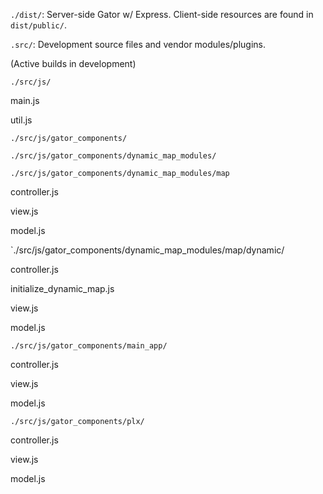 



`./dist/`:  Server-side Gator w/ Express. Client-side resources are found in `dist/public/`.

`.src/`: Development source files and vendor modules/plugins. 

(Active builds in development)

`./src/js/`

main.js

util.js

`./src/js/gator_components/`

`./src/js/gator_components/dynamic_map_modules/`

`./src/js/gator_components/dynamic_map_modules/map`

controller.js

view.js

model.js

`./src/js/gator_components/dynamic_map_modules/map/dynamic/

controller.js

initialize_dynamic_map.js

view.js

model.js

`./src/js/gator_components/main_app/`

controller.js

view.js

model.js

`./src/js/gator_components/plx/`

controller.js

view.js

model.js
